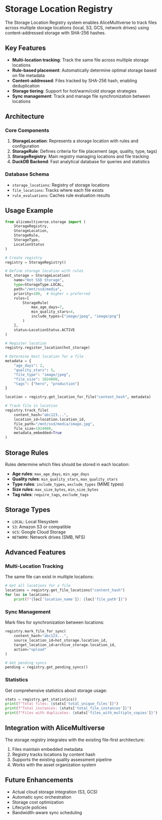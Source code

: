 # Storage Location Registry

The Storage Location Registry system enables AliceMultiverse to track files across multiple storage locations (local, S3, GCS, network drives) using content-addressed storage with SHA-256 hashes.

## Key Features

- **Multi-location tracking**: Track the same file across multiple storage locations
- **Rule-based placement**: Automatically determine optimal storage based on file metadata
- **Content-addressed**: Files tracked by SHA-256 hash, enabling deduplication
- **Storage tiering**: Support for hot/warm/cold storage strategies
- **Sync management**: Track and manage file synchronization between locations

## Architecture

### Core Components

1. **StorageLocation**: Represents a storage location with rules and configuration
2. **StorageRule**: Defines criteria for file placement (age, quality, type, tags)
3. **StorageRegistry**: Main registry managing locations and file tracking
4. **DuckDB Backend**: Fast analytical database for queries and statistics

### Database Schema

- `storage_locations`: Registry of storage locations
- `file_locations`: Tracks where each file exists
- `rule_evaluations`: Caches rule evaluation results

## Usage Example

```python
from alicemultiverse.storage import (
    StorageRegistry,
    StorageLocation,
    StorageRule,
    StorageType,
    LocationStatus
)

# Create registry
registry = StorageRegistry()

# Define storage location with rules
hot_storage = StorageLocation(
    name="Hot SSD Storage",
    type=StorageType.LOCAL,
    path="/mnt/ssd/media",
    priority=100,  # Higher = preferred
    rules=[
        StorageRule(
            max_age_days=7,
            min_quality_stars=4,
            include_types=["image/jpeg", "image/png"]
        )
    ],
    status=LocationStatus.ACTIVE
)

# Register location
registry.register_location(hot_storage)

# Determine best location for a file
metadata = {
    "age_days": 2,
    "quality_stars": 5,
    "file_type": "image/jpeg",
    "file_size": 1024000,
    "tags": ["hero", "production"]
}

location = registry.get_location_for_file("content_hash", metadata)

# Track file in location
registry.track_file(
    content_hash="abc123...",
    location_id=location.location_id,
    file_path="/mnt/ssd/media/image.jpg",
    file_size=1024000,
    metadata_embedded=True
)
```

## Storage Rules

Rules determine which files should be stored in each location:

- **Age rules**: `max_age_days`, `min_age_days`
- **Quality rules**: `min_quality_stars`, `max_quality_stars`
- **Type rules**: `include_types`, `exclude_types` (MIME types)
- **Size rules**: `max_size_bytes`, `min_size_bytes`
- **Tag rules**: `require_tags`, `exclude_tags`

## Storage Types

- `LOCAL`: Local filesystem
- `S3`: Amazon S3 or compatible
- `GCS`: Google Cloud Storage
- `NETWORK`: Network drives (SMB, NFS)

## Advanced Features

### Multi-Location Tracking

The same file can exist in multiple locations:

```python
# Get all locations for a file
locations = registry.get_file_locations("content_hash")
for loc in locations:
    print(f"{loc['location_name']}: {loc['file_path']}")
```

### Sync Management

Mark files for synchronization between locations:

```python
registry.mark_file_for_sync(
    content_hash="abc123...",
    source_location_id=hot_storage.location_id,
    target_location_id=archive_storage.location_id,
    action="upload"
)

# Get pending syncs
pending = registry.get_pending_syncs()
```

### Statistics

Get comprehensive statistics about storage usage:

```python
stats = registry.get_statistics()
print(f"Total files: {stats['total_unique_files']}")
print(f"Total instances: {stats['total_file_instances']}")
print(f"Files with duplicates: {stats['files_with_multiple_copies']}")
```

## Integration with AliceMultiverse

The storage registry integrates with the existing file-first architecture:

1. Files maintain embedded metadata
2. Registry tracks locations by content hash
3. Supports the existing quality assessment pipeline
4. Works with the asset organization system

## Future Enhancements

- Actual cloud storage integration (S3, GCS)
- Automatic sync orchestration
- Storage cost optimization
- Lifecycle policies
- Bandwidth-aware sync scheduling